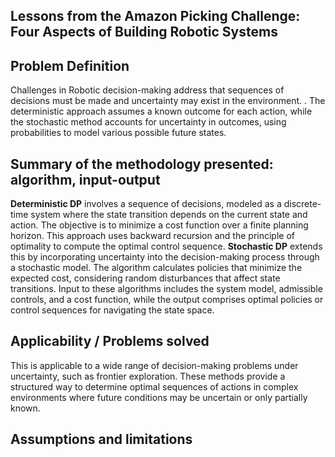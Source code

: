 ## Lessons from the Amazon Picking Challenge: Four Aspects of Building Robotic Systems

## Problem Definition
Challenges in Robotic decision-making address that sequences of decisions must be made and uncertainty may exist in the environment. . The deterministic approach assumes a known outcome for each action, while the stochastic method accounts for uncertainty in outcomes, using probabilities to model various possible future states​​.
## Summary of the methodology presented: algorithm, input-output
**Deterministic DP** involves a sequence of decisions, modeled as a discrete-time system where the state transition depends on the current state and action. The objective is to minimize a cost function over a finite planning horizon. This approach uses backward recursion and the principle of optimality to compute the optimal control sequence​​. **Stochastic DP** extends this by incorporating uncertainty into the decision-making process through a stochastic model. The algorithm calculates policies that minimize the expected cost, considering random disturbances that affect state transitions. Input to these algorithms includes the system model, admissible controls, and a cost function, while the output comprises optimal policies or control sequences for navigating the state space​​.
## Applicability / Problems solved
This is applicable to a wide range of decision-making problems under uncertainty, such as frontier exploration. These methods provide a structured way to determine optimal sequences of actions in complex environments where future conditions may be uncertain or only partially known​​.

## Assumptions and limitations
